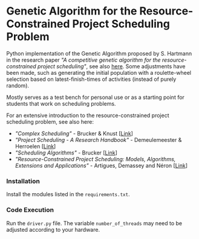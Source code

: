 # Genetic Algorithm for the Resource-Constrained Project Scheduling Problem

Python implementation of the Genetic Algorithm proposed by S. Hartmann in the research paper *"A competitive genetic algorithm for the resource-constrained project scheduling"*, see also [here](https://doi.org/10.1002/(SICI)1520-6750(199810)45:7%3C733::AID-NAV5%3E3.0.CO;2-C).
Some adjustments have been made, such as generating the initial population with a roulette-wheel selection based on latest-finish-times of activities (instead of purely random).

Mostly serves as a test bench for personal use or as a starting point for students that work on scheduling problems.

For an extensive introduction to the resource-constrained project scheduling problem, see also here:
- *"Complex Scheduling"* - Brucker & Knust [[Link](https://link.springer.com/book/10.1007/978-3-642-23929-8)]
- *"Project Scheduling - A Research Handbook"* - Demeulemeester & Herroelen [[Link](https://link.springer.com/book/10.1007/b101924)]
- *"Scheduling Algorithms"* - Brucker [[Link](https://link.springer.com/book/10.1007/978-3-540-69516-5)]
- *"Resource-Constrained Project Scheduling: Models, Algorithms, Extensions and Applications"* - Artigues, Demassey and Néron [[Link](https://onlinelibrary.wiley.com/doi/book/10.1002/9780470611227)]

### Installation
Install the modules listed in the `requirements.txt`.

### Code Execution
Run the `driver.py` file. The variable `number_of_threads` may need to be adjusted according to your hardware.